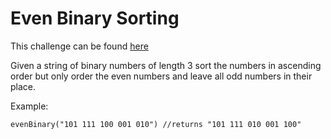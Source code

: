 # Even Binary Sorting

This challenge can be found [here](https://www.codewars.com/kata/582bbdbcc190132e3e0001f3)

Given a string of binary numbers of length 3 sort the numbers in ascending order but only order the even numbers and leave all odd numbers in their place.

Example:
```
evenBinary("101 111 100 001 010") //returns "101 111 010 001 100"
```